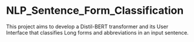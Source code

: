 # NLP_Sentence_Form_Classification
This project aims to develop a Distil-BERT transformer and its User Interface that classifies Long forms and abbreviations in an input sentence.
